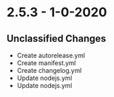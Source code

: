 # 2.5.3 - 1-0-2020

## Unclassified Changes

- Create autorelease.yml
- Create manifest.yml
- Create changelog.yml
- Update nodejs.yml
- Update nodejs.yml

